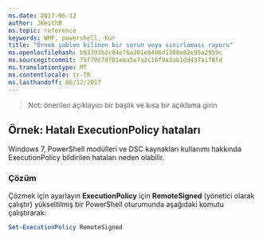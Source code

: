 ```yaml
---
ms.date: 2017-06-12
author: JKeithB
ms.topic: reference
keywords: WMF, powershell, Kur
title: "Örnek şablon bilinen bir sorun veya sınırlaması raporu"
ms.openlocfilehash: b93393b2c84e76a301e6406d1388e82e95a2959c
ms.sourcegitcommit: 75f70c7df01eea5e7a2c16f9a3ab1dd437a1f8fd
ms.translationtype: MT
ms.contentlocale: tr-TR
ms.lasthandoff: 06/12/2017
---
```

>Not: önerilen açıklayıcı bir başlık ve kısa bir açıklama girin

## <a name="example-erroneous-executionpolicy-errors"></a>Örnek: Hatalı ExecutionPolicy hataları ##
Windows 7, PowerShell modülleri ve DSC kaynakları kullanımı hakkında ExecutionPolicy bildirilen hataları neden olabilir.

### <a name="resolution"></a>Çözüm

Çözmek için ayarlayın **ExecutionPolicy** için **RemoteSigned** (yönetici olarak çalıştır) yükseltilmiş bir PowerShell oturumunda aşağıdaki komutu çalıştırarak:

```powershell
Set-ExecutionPolicy RemoteSigned
```

